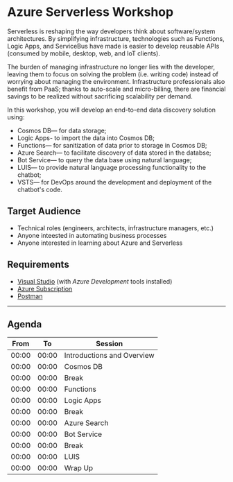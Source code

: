 # Azure Serverless Workshop

Serverless is reshaping the way developers think about software/system architectures. By simplifying infrastructure, technologies such as Functions, Logic Apps, and ServiceBus have made is easier to develop reusable APIs (consumed by mobile, desktop, web, and IoT clients). 

The burden of managing infrastructure no longer lies with the developer, leaving them to focus on solving the problem (i.e. writing code) instead of worrying about managing the environment. Infrastructure professionals also benefit from PaaS; thanks to auto-scale and micro-billing, there are financial savings to be realized without sacrificing scalability per demand.

In this workshop, you will develop an end-to-end data discovery solution using:
* Cosmos DB— for data storage;
* Logic Apps- to import the data into Cosmos DB;
* Functions— for sanitization of data prior to storage in Cosmos DB;
* Azure Search— to facilitate discovery of data stored in the databse;
* Bot Service— to query the data base using natural language;
* LUIS— to provide natural language processing functionality to the chatbot;
* VSTS— for DevOps around the development and deployment of the chatbot's code. 

## Target Audience
* Technical roles (engineers, architects, infrastructure managers, etc.)
* Anyone inteested in automating business processes
* Anyone interested in learning about Azure and Serverless

## Requirements
* [Visual Studio](https://www.visualstudio.com/vs/) (with _Azure Development_ tools installed)
* [Azure Subscription](https://azure.microsoft.com/en-us/free/)
* [Postman](https://www.getpostman.com)

---

## Agenda

| From  | To    | Session                                     |
|-------|-------|---------------------------------------------|
| 00:00 | 00:00 | Introductions and Overview                  |
| 00:00 | 00:00 | Cosmos DB                                   |
| 00:00 | 00:00 | Break                                       |
| 00:00 | 00:00 | Functions                                   |
| 00:00 | 00:00 | Logic Apps                                  |
| 00:00 | 00:00 | Break                                       |
| 00:00 | 00:00 | Azure Search                                |
| 00:00 | 00:00 | Bot Service                                 |
| 00:00 | 00:00 | Break                                       |
| 00:00 | 00:00 | LUIS                                        |
| 00:00 | 00:00 | Wrap Up                                     |

